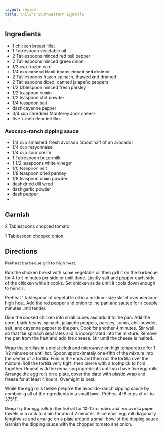```yaml
---
layout: recipe
title: Chili's Southwestern Eggrolls
---
```


## Ingredients

* 1 chicken breast fillet
* 1 Tablespoon vegetable oil
* 2 Tablespoons minced red bell pepper
* 2 Tablespoons minced green onion
* 1/3 cup frozen corn
* 1/4 cup canned black beans, rinsed and drained
* 2 Tablespoons frozen spinach, thawed and drained
* 2 Tablespoons diced, canned jalapeño peppers
* 1/2 tablespoon minced fresh parsley
* 1/2 teaspoon cumin
* 1/2 teaspoon chili powder
* 1/4 teaspoon salt
* dash cayenne pepper
* 3/4 cup shredded Monterey Jack cheese
* five 7-inch flour tortillas

### Avocado-ranch dipping sauce

* 1/4 cup smashed, fresh avocado (about half of an avocado)
* 1/4 cup mayonnaise
* 1/4 cup sour cream
* 1 Tablespoon buttermilk
* 1 1/2 teaspoons white vinegar
* 1/8 teaspoon salt
* 1/8 teaspoon dried parsley
* 1/8 teaspoon onion powder
* dash dried dill weed
* dash garlic powder
* dash pepper
* 
## Garnish

2 Tablespoons chopped tomato

1 Tablespoon chopped onion

## Directions

Preheat barbecue grill to high heat.

Rub the chicken breast with some vegetable oil then grill it on the
barbecue for 4 to 5 minutes per side or until done. Lightly salt and
pepper each side of the chicken while it cooks. Set chicken aside until
it cools down enough to handle.

Preheat 1 tablespoon of vegetable oil in a medium-size skillet over
medium-high heat. Add the red pepper and onion to the pan and sautee for
a couple minutes until tender.

Dice the cooked chicken into small cubes and add it to the pan. Add the
corn, black beans, spinach, jalapeño peppers, parsley, cumin, chili
powder, salt, and cayenne pepper to the pan. Cook for another 4 minutes.
Stir well so that the spinach separates and is incorporated into the
mixture. Remove the pan from the heat and add the cheese. Stir until the
cheese is melted.

Wrap the tortillas in a moist cloth and microwave on high temperature
for 1 1/2 minutes or until hot. Spoon approximately one-fifth of the
mixture into the center of a tortilla. Fold in the ends and then roll
the tortilla over the mixture. Roll the tortilla very tight, then pierce
with a toothpick to hold together. Repeat with the remaining ingredients
until you have five egg rolls. Arrange the egg rolls on a plate, cover
the plate with plastic wrap and freeze for at least 4 hours. Overnight
is best.

While the egg rolls freeze prepare the avocado-ranch dipping sauce by
combining all of the ingredients in a small bowl. Preheat 4-6 cups of
oil to 375°F.



Deep fry the egg rolls in the hot oil for 12-15 minutes and remove to
paper towels or a rack to drain for about 2 minutes. Slice each egg roll
diagonally lengthwise and arrange on a plate around a small bowl of the
dipping sauce. Garnish the dipping sauce with the chopped tomato and
onion.
